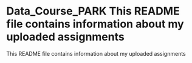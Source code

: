 # Data_Course_PARK This README file contains information about my uploaded assignments
This README file contains information about my uploaded assignments
